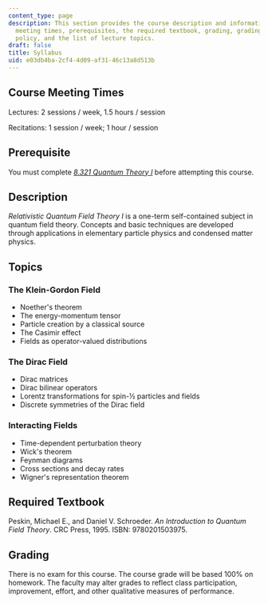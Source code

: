 ```yaml
---
content_type: page
description: This section provides the course description and information on course
  meeting times, prerequisites, the required textbook, grading, grading, homework
  policy, and the list of lecture topics.
draft: false
title: Syllabus
uid: e03db4ba-2cf4-4d09-af31-46c13a8d513b
---
```

## Course Meeting Times

Lectures: 2 sessions / week, 1.5 hours / session

Recitations: 1 session / week; 1 hour / session

## Prerequisite

You must complete [*8.321 Quantum Theory I*](https://ocw.mit.edu/courses/8-321-quantum-theory-i-fall-2017/) before attempting this course.

## Description

*Relativistic Quantum Field Theory I* is a one-term self-contained subject in quantum field theory. Concepts and basic techniques are developed through applications in elementary particle physics and condensed matter physics.

## Topics

### The Klein-Gordon Field

- Noether's theorem
- The energy-momentum tensor
- Particle creation by a classical source
- The Casimir effect
- Fields as operator-valued distributions

### The Dirac Field

- Dirac matrices
- Dirac bilinear operators
- Lorentz transformations for spin-½ particles and fields
- Discrete symmetries of the Dirac field

### Interacting Fields

- Time-dependent perturbation theory
- Wick's theorem
- Feynman diagrams
- Cross sections and decay rates
- Wigner's representation theorem

## Required Textbook

Peskin, Michael E., and Daniel V. Schroeder. *An Introduction to Quantum Field Theory*. CRC Press, 1995. ISBN: 9780201503975.

## Grading

There is no exam for this course. The course grade will be based 100% on homework. The faculty may alter grades to reflect class participation, improvement, effort, and other qualitative measures of performance.